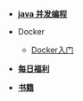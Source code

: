 
* [**java 并发编程**](./docs/javathread/README.md)
* Docker

  * [Docker入门](./docs/docker/README.md)
* [**每日福利**](./docs/每日福利.md)
* [**书籍**](./docs/book/书籍.md)

